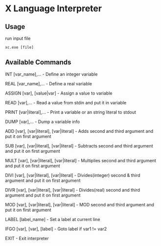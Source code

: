 # X Language Interpreter

## Usage
run input file
```
xc.exe [file]
```

## Available Commands
INT [var_name],...                              - Define an integer variable

REAL [var_name],...                             - Define a real variable

ASSIGN [var], [value|var]                       - Assign a value to variable

READ [var],...                                  - Read a value from stdin and put it in variable

PRINT [var|literal],...                         - Print a variable or an string literal to stdout

DUMP [var],...                      		    - Dump a variable info

ADD [var], [var|literal], [var|literal]         - Adds second and third argument and put it on first argument

SUB [var], [var|literal], [var|literal]         - Subtracts second and third argument and put it on first argument

MULT [var], [var|literal], [var|literal]        - Multiplies second and third argument and put it on first argument

DIVI [var], [var|literal], [var|literal]        - Divides(integer) second & third argument and put it on first argument

DIVR [var], [var|literal], [var|literal]        - Divides(real) second and third argument and put it on first argument

MOD [var], [var|literal], [var|literal]         - MOD second and third argument and put it on first argument

LABEL [label_name]                              - Set a label at current line

IFGO [var], [var], [label]                      - Goto label if var1 != var2

EXIT                                            - Exit interpreter
